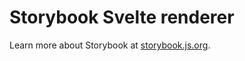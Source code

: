 # Storybook Svelte renderer

Learn more about Storybook at [storybook.js.org](https://storybook.js.org/?utm_source=readme).
